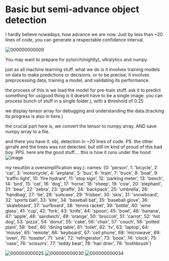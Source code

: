 # Basic but semi-advance object detection
I hardly believe nowadays, how advance we are now. Just by less than ~20 lines of code, you can generate a respectable confidence interval.

![000000000009](https://github.com/le-nicolas/Basic-but-semi-advance-object-detection/assets/112614851/8d952c34-63e6-4f81-b02e-404e14020982)



You may want to prepare for pytorch(nightly), ultralytics and numpy.

just as all machine learning stuff. what we do is it involves training models on data to make predictions or decisions. or to be precise; it involves preprocessing data, training a model, and validating its performance.

the process of this is we load the model for pre-train stuff.
ask it to predict something for us(good thing is it doesnt have to be a single image. you can process bunch of stuff in a single folder.), with a threshold of 0.25

we display tensor array for debugging and understanding the data.(tracking its progress is also in here.)

the crucial part here is, we convert the tensor to numpy array. AND save numpy array to a file.

and there you have it. obj. detection in ~20 lines of code. 
PS. the other girrafe and the trees was not detected. but still im kind of proud of this bad boy.
PPS. here are the good stuff.... this is how it runs under the hood
![image](https://github.com/le-nicolas/Basic-but-semi-advance-object-detection/assets/112614851/e0b66b8d-e170-453e-97ac-b7f8922301b1)


my result(in a oversimplification way.):
names: {0: 'person', 1: 'bicycle', 2: 'car', 3: 'motorcycle', 4: 'airplane', 5: 'bus', 6: 'train', 7: 'truck', 8: 'boat', 9: 'traffic light', 10: 'fire hydrant', 11: 'stop sign', 12: 'parking meter', 13: 'bench', 14: 'bird', 15: 'cat', 16: 'dog', 17: 'horse', 18: 'sheep', 19: 'cow', 20: 'elephant', 21: 'bear', 22: 'zebra', 23: 'giraffe', 24: 'backpack', 25: 'umbrella', 26: 'handbag', 27: 'tie', 28: 'suitcase', 29: 'frisbee', 30: 'skis', 31: 'snowboard', 32: 'sports ball', 33: 'kite', 34: 'baseball bat', 35: 'baseball glove', 36: 'skateboard', 37: 'surfboard', 38: 'tennis racket', 39: 'bottle', 40: 'wine glass', 41: 'cup', 42: 'fork', 43: 'knife', 44: 'spoon', 45: 'bowl', 46: 'banana', 47: 'apple', 48: 'sandwich', 49: 'orange', 50: 'broccoli', 51: 'carrot', 52: 'hot dog', 53: 'pizza', 54: 'donut', 55: 'cake', 56: 'chair', 57: 'couch', 58: 'potted plant', 59: 'bed', 60: 'dining table', 61: 'toilet', 62: 'tv', 63: 'laptop', 64: 'mouse', 65: 'remote', 66: 'keyboard', 67: 'cell phone', 68: 'microwave', 69: 'oven', 70: 'toaster', 71: 'sink', 72: 'refrigerator', 73: 'book', 74: 'clock', 75: 'vase', 76: 'scissors', 77: 'teddy bear', 78: 'hair drier', 79: 'toothbrush'}

![000000000025](https://github.com/le-nicolas/Basic-but-semi-advance-object-detection/assets/112614851/14eeacd1-4300-4a0c-a1d4-829f3708eddc)
![000000000030](https://github.com/le-nicolas/Basic-but-semi-advance-object-detection/assets/112614851/624b6f79-f43f-4f7e-a51c-efcc32bf0010)
![000000000034](https://github.com/le-nicolas/Basic-but-semi-advance-object-detection/assets/112614851/ee250850-6658-4cd0-ada3-636492d6e625)
